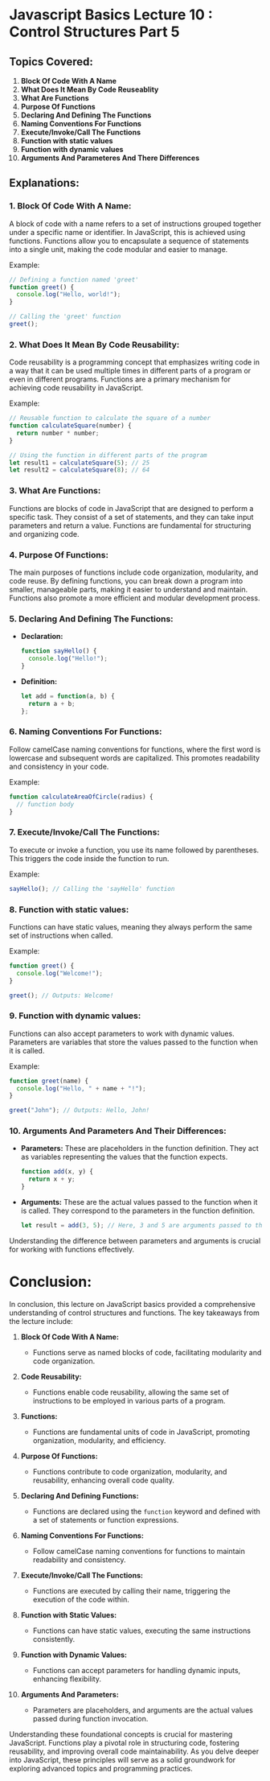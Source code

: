 # Javascript Basics Lecture 10 : Control Structures Part 5

## Topics Covered:

1. **Block Of Code With A Name**
2. **What Does It Mean By Code Reuseablity**
3. **What Are Functions**
4. **Purpose Of Functions**
5. **Declaring And Defining The Functions**
6. **Naming Conventions For Functions**
7. **Execute/Invoke/Call The Functions**
8. **Function with static values**
9. **Function with dynamic values**
10. **Arguments And Parameteres And There Differences**

## Explanations:

### 1. Block Of Code With A Name:

A block of code with a name refers to a set of instructions grouped together under a specific name or identifier. In JavaScript, this is achieved using functions. Functions allow you to encapsulate a sequence of statements into a single unit, making the code modular and easier to manage.

Example:
```javascript
// Defining a function named 'greet'
function greet() {
  console.log("Hello, world!");
}

// Calling the 'greet' function
greet();
```

### 2. What Does It Mean By Code Reusability:

Code reusability is a programming concept that emphasizes writing code in a way that it can be used multiple times in different parts of a program or even in different programs. Functions are a primary mechanism for achieving code reusability in JavaScript.

Example:
```javascript
// Reusable function to calculate the square of a number
function calculateSquare(number) {
  return number * number;
}

// Using the function in different parts of the program
let result1 = calculateSquare(5); // 25
let result2 = calculateSquare(8); // 64
```

### 3. What Are Functions:

Functions are blocks of code in JavaScript that are designed to perform a specific task. They consist of a set of statements, and they can take input parameters and return a value. Functions are fundamental for structuring and organizing code.

### 4. Purpose Of Functions:

The main purposes of functions include code organization, modularity, and code reuse. By defining functions, you can break down a program into smaller, manageable parts, making it easier to understand and maintain. Functions also promote a more efficient and modular development process.

### 5. Declaring And Defining The Functions:

- **Declaration:**
  ```javascript
  function sayHello() {
    console.log("Hello!");
  }
  ```

- **Definition:**
  ```javascript
  let add = function(a, b) {
    return a + b;
  };
  ```

### 6. Naming Conventions For Functions:

Follow camelCase naming conventions for functions, where the first word is lowercase and subsequent words are capitalized. This promotes readability and consistency in your code.

Example:
```javascript
function calculateAreaOfCircle(radius) {
  // function body
}
```

### 7. Execute/Invoke/Call The Functions:

To execute or invoke a function, you use its name followed by parentheses. This triggers the code inside the function to run.

Example:
```javascript
sayHello(); // Calling the 'sayHello' function
```

### 8. Function with static values:

Functions can have static values, meaning they always perform the same set of instructions when called.

Example:
```javascript
function greet() {
  console.log("Welcome!");
}

greet(); // Outputs: Welcome!
```

### 9. Function with dynamic values:

Functions can also accept parameters to work with dynamic values. Parameters are variables that store the values passed to the function when it is called.

Example:
```javascript
function greet(name) {
  console.log("Hello, " + name + "!");
}

greet("John"); // Outputs: Hello, John!
```

### 10. Arguments And Parameters And Their Differences:

- **Parameters:** These are placeholders in the function definition. They act as variables representing the values that the function expects.
  ```javascript
  function add(x, y) {
    return x + y;
  }
  ```

- **Arguments:** These are the actual values passed to the function when it is called. They correspond to the parameters in the function definition.
  ```javascript
  let result = add(3, 5); // Here, 3 and 5 are arguments passed to the 'add' function.
  ```

Understanding the difference between parameters and arguments is crucial for working with functions effectively.

# Conclusion:

In conclusion, this lecture on JavaScript basics provided a comprehensive understanding of control structures and functions. The key takeaways from the lecture include:

1. **Block Of Code With A Name:**
   - Functions serve as named blocks of code, facilitating modularity and code organization.

2. **Code Reusability:**
   - Functions enable code reusability, allowing the same set of instructions to be employed in various parts of a program.

3. **Functions:**
   - Functions are fundamental units of code in JavaScript, promoting organization, modularity, and efficiency.

4. **Purpose Of Functions:**
   - Functions contribute to code organization, modularity, and reusability, enhancing overall code quality.

5. **Declaring And Defining Functions:**
   - Functions are declared using the `function` keyword and defined with a set of statements or function expressions.

6. **Naming Conventions For Functions:**
   - Follow camelCase naming conventions for functions to maintain readability and consistency.

7. **Execute/Invoke/Call The Functions:**
   - Functions are executed by calling their name, triggering the execution of the code within.

8. **Function with Static Values:**
   - Functions can have static values, executing the same instructions consistently.

9. **Function with Dynamic Values:**
   - Functions can accept parameters for handling dynamic inputs, enhancing flexibility.

10. **Arguments And Parameters:**
    - Parameters are placeholders, and arguments are the actual values passed during function invocation.

Understanding these foundational concepts is crucial for mastering JavaScript. Functions play a pivotal role in structuring code, fostering reusability, and improving overall code maintainability. As you delve deeper into JavaScript, these principles will serve as a solid groundwork for exploring advanced topics and programming practices.